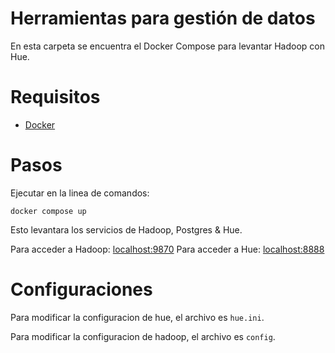 # Herramientas para gestión de datos

En esta carpeta se encuentra el Docker Compose para levantar Hadoop con Hue.

# Requisitos

- [Docker](https://www.docker.com/get-started/)

# Pasos

Ejecutar en la linea de comandos:

```shell
docker compose up
```

Esto levantara los servicios de Hadoop, Postgres & Hue.

Para acceder a Hadoop: [localhost:9870](http://localhost:9870)
Para acceder a Hue: [localhost:8888](http://localhost:8888)

# Configuraciones

Para modificar la configuracion de hue, el archivo es `hue.ini`.

Para modificar la configuracion de hadoop, el archivo es `config`.
